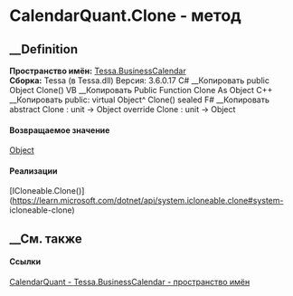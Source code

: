 # CalendarQuant.Clone - метод
##  __Definition
 **Пространство имён:** [Tessa.BusinessCalendar](N_Tessa_BusinessCalendar.htm)  
 **Сборка:** Tessa (в Tessa.dll) Версия: 3.6.0.17
C# __Копировать
     public Object Clone()
VB __Копировать
     Public Function Clone As Object
C++ __Копировать
     public:
    virtual Object^ Clone() sealed
F# __Копировать
     abstract Clone : unit -> Object 
    override Clone : unit -> Object 
#### Возвращаемое значение
[Object](https://learn.microsoft.com/dotnet/api/system.object)
#### Реализации
[ICloneable.Clone()](https://learn.microsoft.com/dotnet/api/system.icloneable.clone#system-
icloneable-clone)  
##  __См. также
#### Ссылки
[CalendarQuant - ](T_Tessa_BusinessCalendar_CalendarQuant.htm)
[Tessa.BusinessCalendar - пространство имён](N_Tessa_BusinessCalendar.htm)
